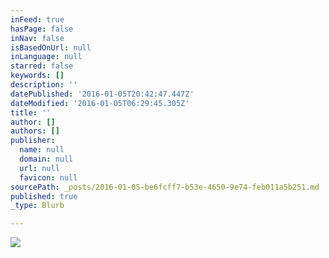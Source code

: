 ```yaml
---
inFeed: true
hasPage: false
inNav: false
isBasedOnUrl: null
inLanguage: null
starred: false
keywords: []
description: ''
datePublished: '2016-01-05T20:42:47.447Z'
dateModified: '2016-01-05T06:29:45.305Z'
title: ''
author: []
authors: []
publisher:
  name: null
  domain: null
  url: null
  favicon: null
sourcePath: _posts/2016-01-05-be6fcff7-b53e-4650-9e74-feb011a5b251.md
published: true
_type: Blurb

---
```

![](https://the-grid-user-content.s3-us-west-2.amazonaws.com/ac88f9b2-27d9-45bb-a1d1-fb69befe49a7.png)